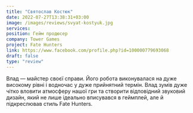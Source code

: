 ```yaml
---
title: "Святослав Костюк"
date: 2022-07-27T13:38:31+03:00
image: /images/reviews/svyat-kostyuk.jpg
services:
position: Гейм продюсер
company: Tower Games
project: Fate Hunters
link: https://www.facebook.com/profile.php?id=100000779693068
draft: false
type: "review"
---
```


Влад — майстер своєї справи. Його робота виконувалася на дуже високому рівні і водночас у дуже прийнятний термін. Влад зумів дуже чітко вловити атмосферу нашої гри та створити відповідний звуковий дизайн, який не лише ідеально вписувався в геймплей, але й підкреслював стиль Fate Hunters.